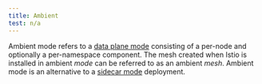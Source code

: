 ```yaml
---
title: Ambient
test: n/a
---
```


Ambient mode refers to a [data plane mode](/es/docs/reference/glossary/#data-plane-mode) consisting of a per-node and optionally a per-namespace component. The mesh created when Istio is installed in ambient *mode* can be referred to as an ambient *mesh*.
Ambient mode is an alternative to a [sidecar mode](/es/docs/reference/glossary/#sidecar) deployment.

